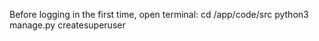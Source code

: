Before logging in the first time, open terminal:
cd /app/code/src
python3 manage.py createsuperuser
